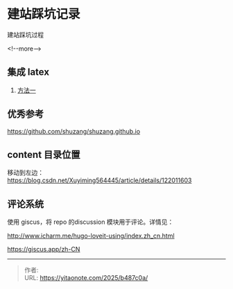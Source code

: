 # 建站踩坑记录


建站踩坑过程

&lt;!--more--&gt;

## 集成 latex

1. [方法一](https://aikenh.cn/posts/%E5%88%9D%E5%A7%8B%E5%8C%96%E8%AE%BE%E7%BD%AEpapermod%E4%B8%BB%E9%A2%98%E7%9A%84%E5%9F%BA%E7%A1%80%E5%8A%9F%E8%83%BD/#render-latex-%e6%94%af%e6%8c%81%e6%b8%b2%e6%9f%93-latex)

## 优秀参考

https://github.com/shuzang/shuzang.github.io

## content 目录位置

移动到左边：https://blog.csdn.net/Xuyiming564445/article/details/122011603

## 评论系统

使用 giscus，将 repo 的discussion 模块用于评论。详情见：

http://www.icharm.me/hugo-loveit-using/index.zh_cn.html

https://giscus.app/zh-CN


---

> 作者:   
> URL: https://yitaonote.com/2025/b487c0a/  

